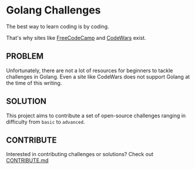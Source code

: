 # Golang Challenges
The best way to learn coding is by coding.

That's why sites like [FreeCodeCamp](https://FreeCodeCamp.com) and [CodeWars](http://www.codewars.com/dashboard) exist.

## PROBLEM
Unfortunately, there are not a lot of resources for beginners to tackle challenges in Golang. Even a site like CodeWars does not support Golang at the time of this writing.

## SOLUTION
This project aims to contribute a set of open-source challenges ranging in difficulty from `basic` to `advanced`.

## CONTRIBUTE
Interested in contributing challenges or solutions? Check out [CONTRIBUTE.md](CONTRIBUTE.md)
